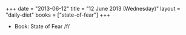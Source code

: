 +++
date = "2013-06-12"
title = "12 June 2013 (Wednesday)"
layout = "daily-diet"
books = ["state-of-fear"]
+++


* Book: State of Fear /f/
